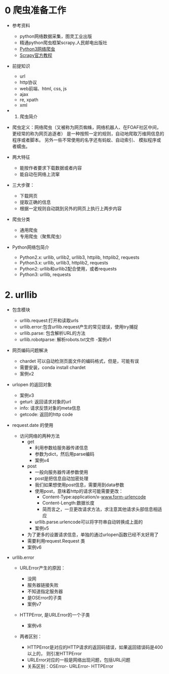 # 0 爬虫准备工作
- 参考资料
    - python网络数据采集，图灵工业出版
    - 精通python爬虫框架scrapy.人民邮电出版社
    - [Python3网络爬虫](http://blog.csdn.net/c406495762/article/details/72858983)
    - [Scrapy官方教程](http://scrapy-chs.readthedocs.io/zh_CN/0.24/intro/tutorial.html)
- 前提知识
    - url
    - http协议
    - web前端、html, css, js
    - ajax
    - re, xpath
    - xml
    
- 1. 爬虫简介
- 爬虫定义：网络爬虫（又被称为网页蜘蛛，网络机器人、在FOAF社区中间，更经常的称为网页追逐者）
 是一种按照一定的规则，自动地爬取万维网信息的程序或者脚本。
 另外一些不常使用的名字还有蚂蚁、自动索引、 模拟程序或者蠕虫。
 - 两大特征
    - 能按作者要求下载数据或者内容
    - 能自动在网络上流窜
- 三大步骤：
    - 下载网页
    - 提取正确的信息
    - 根据一定规则自动跳到另外的网页上执行上两步内容
    
- 爬虫分类
    - 通用爬虫
    - 专用爬虫（聚焦爬虫）
    
- Python网络包简介
    - Python2.x: urllib, urllib2, urllib3, httplib, httplib2, requests
    - Python3.x: urllib, urllib3, httplib2, requests
    - Python2: urllib和urllib2配合使用，或者requests
    - Python3: urllib, requests
     
# 2. urllib
- 包含模块
    - urllib.request:打开和读取urls
    - urllib.error:包含urllib.request产生的常见错误，使用try捕捉
    - urllib.parse: 包含解析URL的方法
    - urllib.robotparse: 解析robots.txt文件
    -案例v1
   
- 网页编码问题解决
    - chardet 可以自动检测页面文件的编码格式，但是，可能有误
    - 需要安装，conda install chardet
    - 案例v2
- urlopen 的返回对象
    - 案例v3
    - geturl: 返回请求对象的url
    - info: 请求反馈对象的meta信息
    - getcode: 返回的http code
- request.date  的使用
    - 访问网络的两种方法
        - get
            - 利用参数给服务器传递信息
            - 参数为dict，然后用parse编码
            - 案例v4
        - post
            - 一般向服务器传递参数使用
            - post是把信息自动加密处理
            - 我们如果想使用post信息，需要用到data参数
            - 使用post，意味着http的请求可能需要更改：
                - Content-Type:application/x-www.form-urlencode
                - Content-Length:数据长度
                - 简而言之，一旦更改请求方法，求注意其他请求头部信息相适应
            - urllib.parse.urlencode可以将字符串自动转换成上面的
            - 案例v5
        - 为了更多的设置请求信息，单独的通过urlopen函数已经不太好用了
        - 需要利用request.Request 类
        - 案例v6
        
- urllib.error
    - URLError产生的原因：
        - 没网
        - 服务器链接失败
        - 不知道指定服务器
        - 是OSError的子类
        - 案例v7
    - HTTPError, 是URLError的一个子类
        - 案例v8
    
    - 两者区别：
        - HTTPError是对应的HTTP请求的返回码错误，如果返回错误码是400以上的，
        则引发HTTPError
        - URLError对应的一般是网络出现问题，包括URL问题
        - 关系区别：OSError- URLError- HTTPError